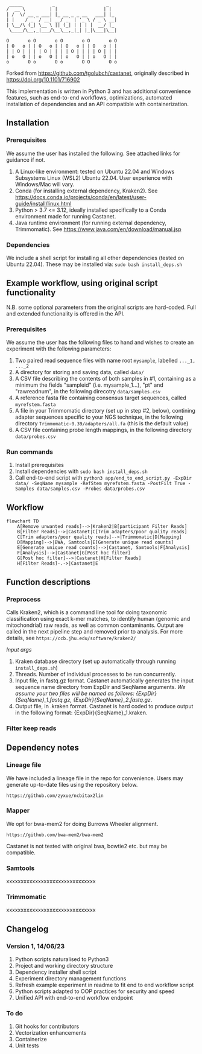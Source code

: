 ```
 _____           _                   _   
/  __ \         | |                 | |  
| /  \/ __ _ ___| |_ __ _ _ __   ___| |_ 
| |    / _` / __| __/ _` | '_ \ / _ \ __|
| \__/\ (_| \__ \ || (_| | | | |  __/ |_ 
 \____/\__,_|___/\__\__,_|_| |_|\___|\__|
                                         
O       o O       o O       o O       o O
| O   o | | O   o | | O   o | | O   o | |
| | O | | | | O | | | | O | | | | O | | |
| o   O | | o   O | | o   O | | o   O | |
o       O o       O o       O O       O o
```

Forked from https://github.com/tgolubch/castanet, originally described in https://doi.org/10.1101/716902

This implementation is written in Python 3 and has additional convenience features, such as end-to-end workflows, optimizations, automated installation of dependencies and an API compatible with containerization.
## Installation
### Prerequisites
We assume the user has installed the following. See attached links for guidance if not.
1. A Linux-like environment: tested on Ubuntu 22.04 and Windows Subsystems Linux (WSL2) Ubuntu 22.04. User experience with Windows/Mac will vary.
1. Conda (for installing external dependency, Kraken2). See https://docs.conda.io/projects/conda/en/latest/user-guide/install/linux.html
1. Python > 3.7 <= 3.12, ideally installed specifically to a Conda environment made for running Castanet.
1. Java runtime environment (for running external dependency, Trimmomatic). See https://www.java.com/en/download/manual.jsp 

### Dependencies
We include a shell script for installing all other dependencies (tested on Ubuntu 22.04). These may be installed via:
```sudo bash install_deps.sh```

## Example workflow, using original script functionality
N.B. some optional parameters from the original scripts are hard-coded. Full and extended functionality is offered in the API.
### Prerequisites
We assume the user has the following files to hand and wishes to create an experiment with the following parameters:
1. Two paired read sequence files with name root ```mysample```, labelled ```..._1, ..._2```
1. A directory for storing and saving data, called ```data/```
1. A CSV file describing the contents of both samples in #1, containing as a minimum the fields "sampleid" (i.e. mysample_1...), "pt" and "rawreadnum", in the following direcotry ```data/samples.csv```
1. A reference fasta file containing consensus target sequences, called ```myrefstem.fasta```
1. A file in your Trimmomatic directory (set up in step #2, below), contining adapter sequences specific to your NGS technique, in the following directory ```Trimmomatic-0.39/adapters/all.fa``` (this is the default value)
1. A CSV file containing probe length mappings, in the following directory ```data/probes.csv```

### Run commands
1. Install prerequisites
1. Install dependencies with ```sudo bash install_deps.sh```
1. Call end-to-end script with ```python3 app/end_to_end_script.py -ExpDir data/ -SeqName mysample -RefStem myrefstem.fasta -PostFilt True -Samples data/samples.csv -Probes data/probes.csv```


## Workflow
```mermaid
flowchart TD
    A[Remove unwanted reads]-->|Kraken2|B[participant Filter Reads]
    B[Filter Reads]-->|Castanet|C[Trim adapters/poor quality reads]
    C[Trim adapters/poor quality reads]-->|Trimmomatic|D[Mapping]
    D[Mapping]-->|BWA, Samtools|E[Generate unique read counts]
    E[Generate unique read counts]-->|Castanet, Samtools|F[Analysis]
    F[Analysis]-->|Castanet|G[Post hoc filter]
    G[Post hoc filter]-->|Castanet|H[Filter Reads]
    H[Filter Reads]-.->|Castanet|E
```

## Function descriptions
### Preprocess
Calls Kraken2, which is a command line tool for doing taxonomic classification using exact k-mer matches, to identify human (genomic and mitochondrial) raw reads, as well as common contaminants. Output are called in the next pipeline step and removed prior to analysis. For more details, see ```https://ccb.jhu.edu/software/kraken2/```

*Input args*
1. Kraken database directory (set up automatically through running ```install_deps.sh```)
1. Threads. Number of individual processes to be run concurrently.
1. Input file, in fastq.gz format. Castanet automatically generates the input sequence name directory from ExpDir and SeqName arguments. *We assume your two files will be named as follows: {ExpDir}{SeqName}_1.fastq.gz, {ExpDir}{SeqName}_2.fastq.gz*.
1. Output file, in .kraken format. Castanet is hard coded to produce output in the following format: {ExpDir}{SeqName}_1.kraken.

### Filter keep reads


## Dependency notes
### Lineage file
We have included a lineage file in the repo for convenience. Users may generate up-to-date files using the repository below.

``` https://github.com/zyxue/ncbitax2lin  ```

### Mapper
We opt for bwa-mem2 for doing Burrows Wheeler alignment. 

```https://github.com/bwa-mem2/bwa-mem2```

Castanet is not tested with original bwa, bowtie2 etc. but may be compatible. 

### Samtools
xxxxxxxxxxxxxxxxxxxxxxxxxxxxxxx

### Trimmomatic 
xxxxxxxxxxxxxxxxxxxxxxxxxxxxxxx

## Changelog
### Version 1, 14/06/23
1. Python scripts naturalised to Python3
1. Project and working directory structure
1. Dependency installer shell script
1. Experiment directory management functions
1. Refresh example experiment in readme to fit end to end workflow script
1. Python scripts adapted to OOP practices for security and speed
1. Unified API with end-to-end workflow endpoint

### To do
1. Git hooks for contributors
1. Vectorization enhancements
1. Containerize
1. Unit tests
